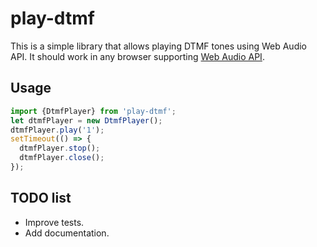 # play-dtmf

This is a simple library that allows playing DTMF tones using Web Audio API.
It should work in any browser supporting [Web Audio API](http://caniuse.com/#feat=audio-api).

## Usage

```javascript
import {DtmfPlayer} from 'play-dtmf';
let dtmfPlayer = new DtmfPlayer();
dtmfPlayer.play('1');
setTimeout(() => {
  dtmfPlayer.stop();
  dtmfPlayer.close();
});
```

## TODO list

*   Improve tests.
*   Add documentation.
